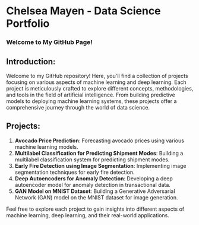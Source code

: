 # Chelsea Mayen - Data Science Portfolio

### Welcome to My GitHub Page!

## Introduction:
Welcome to my GitHub repository! Here, you'll find a collection of projects focusing on various aspects of machine learning and deep learning. Each project is meticulously crafted to explore different concepts, methodologies, and tools in the field of artificial intelligence. From building predictive models to deploying machine learning systems, these projects offer a comprehensive journey through the world of data science.

## Projects:
1. **Avocado Price Prediction**: Forecasting avocado prices using various machine learning models.
2. **Multilabel Classification for Predicting Shipment Modes**: Building a multilabel classification system for predicting shipment modes.
3. **Early Fire Detection using Image Segmentation**: Implementing image segmentation techniques for early fire detection.
4. **Deep Autoencoders for Anomaly Detection**: Developing a deep autoencoder model for anomaly detection in transactional data.
5. **GAN Model on MNIST Dataset**: Building a Generative Adversarial Network (GAN) model on the MNIST dataset for image generation.

Feel free to explore each project to gain insights into different aspects of machine learning, deep learning, and their real-world applications.

